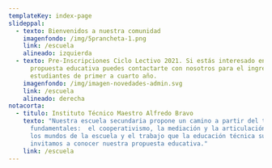 ```yaml
---
templateKey: index-page
slideppal:
  - texto: Bienvenidos a nuestra comunidad
    imagenfondo: /img/5prancheta-1.png
    link: /escuela
    alineado: izquierda
  - texto: Pre-Inscripciones Ciclo Lectivo 2021. Si estás interesado en nuestra
      propuesta educativa puedes contactarte con nosotros para el ingreso de
      estudiantes de primer a cuarto año.
    imagenfondo: /img/imagen-novedades-admin.svg
    link: /escuela
    alineado: derecha
notacorta:
  - titulo: Instituto Técnico Maestro Alfredo Bravo
    texto: "Nuestra escuela secundaria propone un camino a partir del tres ejes
      fundamentales:  el cooperativismo, la mediación y la articulación entre
      los mundos de la escuela y el trabajo que la educación técnica supone. Te
      invitamos a conocer nuestra propuesta educativa."
    link: /escuela
---
```

